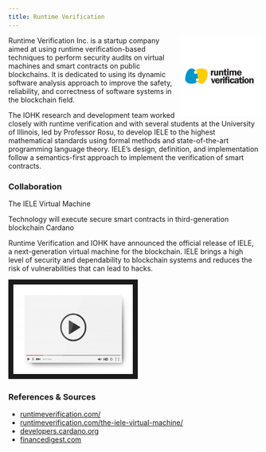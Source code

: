 ```yaml
---
title: Runtime Verification
---
```

<img src="/projects/business/Logo-RuntimeVerification.png" alt="Logo Runtime Verification" width="160" class="projects-logo" align="right"/>
Runtime Verification Inc. is a startup company aimed at using runtime verification-based techniques to perform security audits on virtual machines and smart contracts on public blockchains. It is dedicated to using its dynamic software analysis approach to improve the safety, reliability, and correctness of software systems in the blockchain field.

The IOHK research and development team worked closely with runtime verification and with several students at the University of Illinois, led by Professor Rosu, to develop IELE to the highest mathematical standards using formal methods and state-of-the-art programming language theory. IELE’s design, definition, and implementation follow a semantics-first approach to implement the verification of smart contracts.

### Collaboration
The IELE Virtual Machine

Technology will execute secure smart contracts in third-generation blockchain Cardano

Runtime Verification and IOHK have announced the official release of IELE, a next-generation virtual machine for the blockchain. IELE brings a high level of security and dependability to blockchain systems and reduces the risk of vulnerabilities that can lead to hacks.


<a href="http://www.youtube.com/watch?feature=player_embedded&v=Hq-hvaD6NSA
" target="_blank"><img src="/assets/images/video-player-bar-template.jpg" 
alt="K framework and Cardano" width="240" height="180" border="10" /></a>


### References & Sources
* <a href="https://runtimeverification.com/" target="_blank">runtimeverification.com/</a>
* <a href="https://runtimeverification.com/the-iele-virtual-machine/" target="_blank">runtimeverification.com/the-iele-virtual-machine/</a>
* <a href="https://developers.cardano.org/en/virtual-machines/iele/about/the-iele-virtual-machine/" target="_blank">developers.cardano.org</a>
* <a href="https://www.financedigest.com/runtime-verification-and-iohk-launch-virtual-machine-for-blockchains.html" target="_blank">financedigest.com</a>

